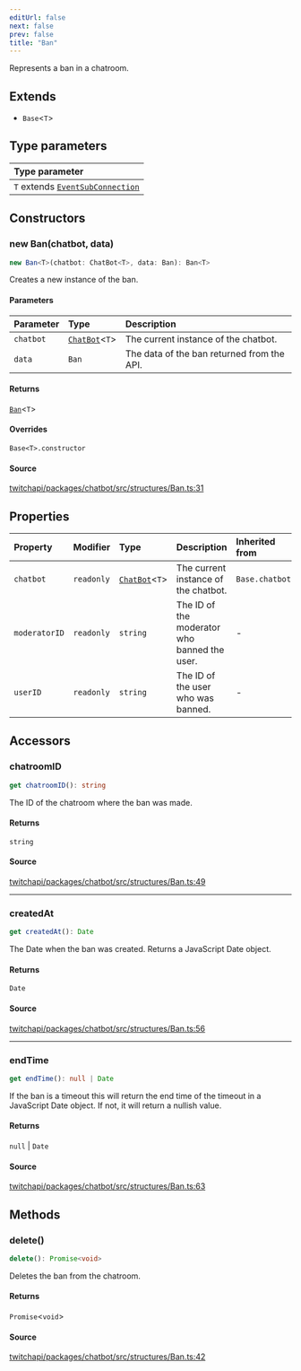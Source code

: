 ```yaml
---
editUrl: false
next: false
prev: false
title: "Ban"
---
```


Represents a ban in a chatroom.

## Extends

- `Base`\<`T`\>

## Type parameters

| Type parameter |
| :------ |
| `T` extends [`EventSubConnection`](/api/chatbot/enumerations/eventsubconnection/) |

## Constructors

### new Ban(chatbot, data)

```ts
new Ban<T>(chatbot: ChatBot<T>, data: Ban): Ban<T>
```

Creates a new instance of the ban.

#### Parameters

| Parameter | Type | Description |
| :------ | :------ | :------ |
| `chatbot` | [`ChatBot`](/api/chatbot/classes/chatbot/)\<`T`\> | The current instance of the chatbot. |
| `data` | `Ban` | The data of the ban returned from the API. |

#### Returns

[`Ban`](/api/chatbot/classes/ban/)\<`T`\>

#### Overrides

`Base<T>.constructor`

#### Source

[twitchapi/packages/chatbot/src/structures/Ban.ts:31](https://github.com/pablornc/twitchapi//blob/8695acad106a836c1f0fc4c57a113f17adce41f0/packages/chatbot/src/structures/Ban.ts#L31)

## Properties

| Property | Modifier | Type | Description | Inherited from |
| :------ | :------ | :------ | :------ | :------ |
| `chatbot` | `readonly` | [`ChatBot`](/api/chatbot/classes/chatbot/)\<`T`\> | The current instance of the chatbot. | `Base.chatbot` |
| `moderatorID` | `readonly` | `string` | The ID of the moderator who banned the user. | - |
| `userID` | `readonly` | `string` | The ID of the user who was banned. | - |

## Accessors

### chatroomID

```ts
get chatroomID(): string
```

The ID of the chatroom where the ban was made.

#### Returns

`string`

#### Source

[twitchapi/packages/chatbot/src/structures/Ban.ts:49](https://github.com/pablornc/twitchapi//blob/8695acad106a836c1f0fc4c57a113f17adce41f0/packages/chatbot/src/structures/Ban.ts#L49)

***

### createdAt

```ts
get createdAt(): Date
```

The Date when the ban was created. Returns a JavaScript Date object.

#### Returns

`Date`

#### Source

[twitchapi/packages/chatbot/src/structures/Ban.ts:56](https://github.com/pablornc/twitchapi//blob/8695acad106a836c1f0fc4c57a113f17adce41f0/packages/chatbot/src/structures/Ban.ts#L56)

***

### endTime

```ts
get endTime(): null | Date
```

If the ban is a timeout this will return the end time of the timeout in a JavaScript Date object. If not, it will return a nullish value.

#### Returns

`null` \| `Date`

#### Source

[twitchapi/packages/chatbot/src/structures/Ban.ts:63](https://github.com/pablornc/twitchapi//blob/8695acad106a836c1f0fc4c57a113f17adce41f0/packages/chatbot/src/structures/Ban.ts#L63)

## Methods

### delete()

```ts
delete(): Promise<void>
```

Deletes the ban from the chatroom.

#### Returns

`Promise`\<`void`\>

#### Source

[twitchapi/packages/chatbot/src/structures/Ban.ts:42](https://github.com/pablornc/twitchapi//blob/8695acad106a836c1f0fc4c57a113f17adce41f0/packages/chatbot/src/structures/Ban.ts#L42)

